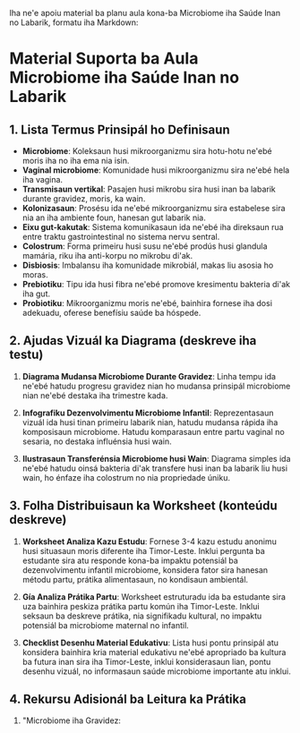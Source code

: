 Iha ne'e apoiu material ba planu aula kona-ba Microbiome iha Saúde Inan no Labarik, formatu iha Markdown:

# Material Suporta ba Aula Microbiome iha Saúde Inan no Labarik

## 1. Lista Termus Prinsipál ho Definisaun

- **Microbiome**: Koleksaun husi mikroorganizmu sira hotu-hotu ne'ebé moris iha no iha ema nia isin.
- **Vaginal microbiome**: Komunidade husi mikroorganizmu sira ne'ebé hela iha vagina.
- **Transmisaun vertikal**: Pasajen husi mikrobu sira husi inan ba labarik durante gravidez, moris, ka wain.
- **Kolonizasaun**: Prosésu ida ne'ebé mikroorganizmu sira estabelese sira nia an iha ambiente foun, hanesan gut labarik nia.
- **Eixu gut-kakutak**: Sistema komunikasaun ida ne'ebé iha direksaun rua entre traktu gastrointestinal no sistema nervu sentral.
- **Colostrum**: Forma primeiru husi susu ne'ebé prodús husi glandula mamária, riku iha anti-korpu no mikrobu di'ak.
- **Disbiosis**: Imbalansu iha komunidade mikrobiál, makas liu asosia ho moras.
- **Prebiotiku**: Tipu ida husi fibra ne'ebé promove kresimentu bakteria di'ak iha gut.
- **Probiotiku**: Mikroorganizmu moris ne'ebé, bainhira fornese iha dosi adekuadu, oferese benefísiu saúde ba hóspede.

## 2. Ajudas Vizuál ka Diagrama (deskreve iha testu)

1. **Diagrama Mudansa Microbiome Durante Gravidez**:
   Linha tempu ida ne'ebé hatudu progresu gravidez nian ho mudansa prinsipál microbiome nian ne'ebé destaka iha trimestre kada.
   
2. **Infografiku Dezenvolvimentu Microbiome Infantil**:
   Reprezentasaun vizuál ida husi tinan primeiru labarik nian, hatudu mudansa rápida iha komposisaun microbiome. Hatudu komparasaun entre partu vaginal no sesaria, no destaka influénsia husi wain.

3. **Ilustrasaun Transferénsia Microbiome husi Wain**:
   Diagrama simples ida ne'ebé hatudu oinsá bakteria di'ak transfere husi inan ba labarik liu husi wain, ho énfaze iha colostrum no nia propriedade úniku.

## 3. Folha Distribuisaun ka Worksheet (konteúdu deskreve)

1. **Worksheet Analiza Kazu Estudu**:
   Fornese 3-4 kazu estudu anonimu husi situasaun moris diferente iha Timor-Leste. Inklui pergunta ba estudante sira atu responde kona-ba impaktu potensiál ba dezenvolvimentu infantil microbiome, konsidera fator sira hanesan métodu partu, prátika alimentasaun, no kondisaun ambientál.

2. **Gía Analiza Prátika Partu**:
   Worksheet estruturadu ida ba estudante sira uza bainhira peskiza prátika partu komún iha Timor-Leste. Inklui seksaun ba deskreve prátika, nia signifikadu kultural, no impaktu potensiál ba microbiome maternal no infantil.

3. **Checklist Desenhu Material Edukativu**:
   Lista husi pontu prinsipál atu konsidera bainhira kria material edukativu ne'ebé apropriado ba kultura ba futura inan sira iha Timor-Leste, inklui konsiderasaun lian, pontu desenhu vizuál, no informasaun saúde microbiome importante atu inklui.

## 4. Rekursu Adisionál ba Leitura ka Prátika

1. "Microbiome iha Gravidez:
